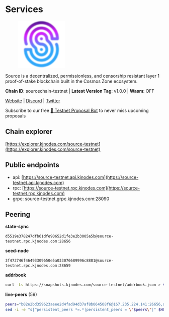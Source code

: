 # Services

<figure><img src="https://raw.githubusercontent.com/kj89/cosmos-images/main/logos/source.png" width="150" alt=""><figcaption></figcaption></figure>

Source is a decentralized, permissionless, and censorship resistant layer 1 proof-of-stake blockchain built in the Cosmos Zone ecosystem.

**Chain ID**: sourcechain-testnet | **Latest Version Tag**: v1.0.0 | **Wasm**: OFF

[Website](https://www.sourceprotocol.io/) | [Discord](https://discord.io/SourceProtocol) | [Twitter](https://www.twitter.com/sourceprotocol_)



Subscribe to our free [🤖 Testnet Proposal Bot](https://t.me/kjnodes_testnet_proposal_bot) to never miss upcoming proposals


## Chain explorer
[https://explorer.kjnodes.com/source-testnet](https://explorer.kjnodes.com/source-testnet)

## Public endpoints

* api: [https://source-testnet.api.kjnodes.com](https://source-testnet.api.kjnodes.com)
* rpc: [https://source-testnet.rpc.kjnodes.com](https://source-testnet.rpc.kjnodes.com)
* grpc: source-testnet.grpc.kjnodes.com:28090

## Peering

**state-sync**

```text
d5519e378247dfb61dfe90652d1fe3e2b3005a5b@source-testnet.rpc.kjnodes.com:28656
```

**seed-node**

```text
3f472746f46493309650e5a033076689996c8881@source-testnet.rpc.kjnodes.com:28659
```

**addrbook**
```bash
curl -Ls https://snapshots.kjnodes.com/source-testnet/addrbook.json > $HOME/.source/config/addrbook.json
```

**live-peers** (59)
```bash
peers="b02e2bd359623aeee2d4fad94d37af8b064508f6@167.235.224.141:26656,a9e8376ba9309bdcf5d6ed00e8960d70a03bb3f2@213.202.218.28:26656,829e2377df43a9f8e43ac6d886763c2a7b27a77c@195.2.93.179:26656,f9c66449320c103f6c33b10f5926b20732a3bd10@194.60.201.69:26656,db69700d8b0c277183ab1ec34d79a083c2578d32@65.21.145.209:26656,63d1b126558468634137b5705ab90151b16932f8@65.108.151.6:26656,8b75c926d4060560dbbead7d8b0300b7b411ff9b@5.252.193.133:26656,04fc5bd77acf2080ca9aa1ad5e7db53388ef3ed8@65.109.92.148:61056,d5519e378247dfb61dfe90652d1fe3e2b3005a5b@65.109.68.190:28656,071b2ba352b966e3af4f4fd0568beb923bf354d4@95.217.153.19:26656,5755422056c55063f76e4dd0c4245904640ec34b@135.181.149.90:26656,cac254555deea35a70c821abd7f3e7db47a46d55@65.109.92.241:20056,49dd2403120746795272db9ba0cd590f93cafb2c@5.188.118.105:60556,bdf9b6ad38b803358e7fd99f35b14795ebcd8144@190.2.155.67:29656,46ae715de3bcf284ff997b841e6e82f279e3654f@154.26.153.179:26656,9d16b552697cdce3c8b4f23de53708533d99bc59@165.232.144.133:26656,f22864303a45c1f22cdb00f8cfc7f914d18fce9c@135.181.20.30:26656,0d4c691c1b0fde5ae16c42836ddae893e6ee4f75@38.242.159.140:26656,9f9d7c982cf37dd113192c6d4a5c4c0ac1997a25@45.136.245.71:26656,ddb472d197b8a732bb3f8878035603769aa4c85b@161.35.75.82:26656,fabc85731f628d8dd1cb20c865c36832ea624772@65.108.88.28:26656,d960215e0788fcfc04b9e2e824e5751bf1efe7fc@65.108.82.152:26656,2d7b4d18b31b6191e51c2b6641ba6ece814d8aa9@167.235.142.255:26656,1837081c5abeec6f614a77c7340f944ff05249a8@207.180.208.82:26656,15c65fbabe23372894ba44ee1605276956f8773e@65.109.90.162:26656,7a288e8d085b5aad8d43b0c6e6dbb8498588c206@5.182.17.164:26656,7ae84d14c6d12d69b176286dced2746bff483ca8@135.181.178.53:36656,5a685935a69374c65c2fef0e61d31958cbf08614@213.239.215.77:22656,2b36e9f314e8e9b7543cd035425bc97a42a085f4@149.102.155.48:26656,492d7c007dd37f05d2b469865685eb9e4460a379@35.87.85.162:26656,4466740c40895b6aad60a434f0ad3e3c5d5fe53c@213.239.216.252:22656,8bf33f58eb977d2a3e8b3159e2949221201044d8@65.109.88.180:26656,cb09ec2e5dc91beaa3d05c79a0a8d6c30fffcc59@65.108.78.101:26656,756368e62cbff16f8d0edcc4d169a090464bed53@38.242.194.233:26656,dd5caa2f3aa0dc1c7491ef21a446363d44b9305c@66.94.125.124:26656,a03f76044c11ae4e6395413745f78ef2a39d5c07@165.232.42.205:26656,0cbb508df30cc23110513077e404acf7781cec9a@93.81.246.145:26656,4ede26dd5fbb87bd9dba462fe2c3c3e39e15c8f2@207.180.224.128:46656,5f94cf456803179361c44c213fbc95f4da1bc3af@38.242.146.255:26656,b4b37e3947ec2407a868929ef2788da3231bf6aa@161.35.154.141:26656,2b2f270bd3bd1d518d87ca057597348cd8582698@109.123.252.3:26656,473f10defd4c3dda0f87269c686f4f41e32dce4b@109.123.254.100:26656,f2936d8f0ae99b9fa99d179f746faacc9c41a5c3@65.108.158.181:26656,1b794c9493f857ccce2eb800cf726f2cc4b42ebf@34.145.27.77:26656,b24ae5d099d5564a227aa7b1a8278293b8db0cfa@185.255.131.27:26656,49b025c08193c8846956423ac80504b0bab2b777@185.182.187.239:26656,c11b85deb59574812a7e6b9d6181df36bef15d2f@65.108.105.48:27656,03d324b03078e3bd38c7c7550988362d11106ce4@135.181.198.246:26656,b20497b3fb86603d04e00024766ec07dc3fe7e48@65.108.76.44:11563,2c4a32763185e357c4a5e68a465bdc5375c7f413@136.243.88.91:3140,6e4cdcb3039f1f8e97b8511c3b146cd14d41dc3d@65.109.112.20:11084,e6a5db345775973982e32b24ba7f3bfa18337f66@65.108.124.219:33656,1450d99427abd81410c6f8032aec25961bf7bf89@80.82.215.19:36656,e225dac8c3407df8419fb01f4255d72212a3b6ee@194.233.80.252:26656,4675f239ef3bd4cef7fa2770232b2eeea0008260@212.118.38.133:26656,d0bf1f313c3fe5d9e890f7754950238493497211@62.171.178.217:26656,b99c46a83e72280ccdb81994fd60b9b1cc74b1ab@84.21.171.142:26656,7143126daf3c0983745a0b10b83c8e794c4fb2fc@65.108.126.46:33656,c5eccf228a25f979592297311bfe2cc8ef94e482@95.111.229.159:26656"
sed -i -e "s|^persistent_peers *=.*|persistent_peers = \"$peers\"|" $HOME/.source/config/config.toml
```
